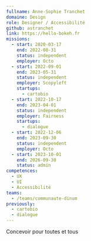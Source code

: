 ```yaml
---
fullname: Anne-Sophie Tranchet
domaine: Design
role: Designer / Accessibilité
github: astranchet
link: https://hello-bokeh.fr
missions:
  - start: 2020-03-17
    end: 2022-08-31
    status: independent
    employer: Octo
  - start: 2022-09-01
    end: 2023-05-31
    status: independent
    employer: Scopyleft
    startups:
      - cartobio
  - start: 2022-10-17
    end: 2023-04-01
    status: independent
    employer: Fairness
    startups:
      - dialogue
  - start: 2022-12-06
    end: 2023-09-30
    status: independent
    employer: Octo
  - start: 2023-10-01
    end: 2026-09-30
    status: admin
competences:
  - UX
  - UI
  - Accessibilité
teams:
  - /teams/communaute-dinum
previously:
  - cartobio
  - dialogue
---
```

Concevoir pour toutes et tous